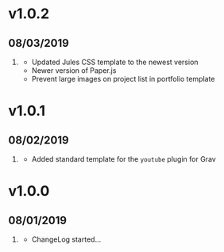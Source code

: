 # v1.0.2
## 08/03/2019

1. [](#improved)
    * Updated Jules CSS template to the newest version
    * Newer version of Paper.js
    * Prevent large images on project list in portfolio template

# v1.0.1
## 08/02/2019

1. [](#new)
    * Added standard template for the `youtube` plugin for Grav

# v1.0.0
## 08/01/2019

1. [](#new)
    * ChangeLog started...
